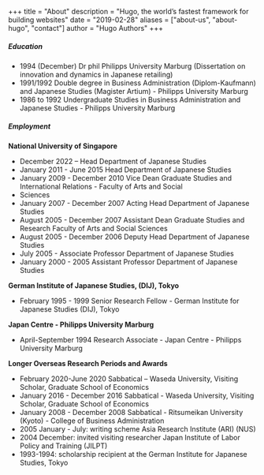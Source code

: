 +++
title = "About"
description = "Hugo, the world’s fastest framework for building websites"
date = "2019-02-28"
aliases = ["about-us", "about-hugo", "contact"]
author = "Hugo Authors"
+++

##### Education

* 1994 (December) Dr phil Philipps University Marburg (Dissertation on innovation and dynamics in Japanese retailing)
* 1991/1992 Double degree in Business Administration (Diplom-Kaufmann) and Japanese Studies (Magister Artium) - Philipps
  University Marburg
* 1986 to 1992 Undergraduate Studies in Business Administration and Japanese Studies - Philipps University Marburg

##### Employment

**National University of Singapore**

* December 2022 – Head Department of Japanese Studies
* January 2011 - June 2015 Head Department of Japanese Studies
* January 2009 - December 2010 Vice Dean Graduate Studies and International Relations - Faculty of Arts and Social
* Sciences
* January 2007 - December 2007 Acting Head Department of Japanese Studies
* August 2005 - December 2007 Assistant Dean Graduate Studies and Research Faculty of Arts and Social Sciences
* August 2005 - December 2006 Deputy Head Department of Japanese Studies
* July 2005 - Associate Professor Department of Japanese Studies
* January 2000 - 2005 Assistant Professor Department of Japanese Studies

**German Institute of Japanese Studies, (DIJ), Tokyo**

* February 1995 - 1999 Senior Research Fellow - German Institute for Japanese Studies (DIJ), Tokyo

**Japan Centre - Philipps University Marburg**

* April-September 1994 Research Associate - Japan Centre - Philipps University Marburg

**Longer Overseas Research Periods and Awards**

* February 2020-June 2020 Sabbatical – Waseda University, Visiting Scholar, Graduate School of Economics
* January 2016 - December 2016 Sabbatical - Waseda University, Visiting Scholar, Graduate School of Economics
* January 2008 - December 2008 Sabbatical - Ritsumeikan University (Kyoto) - College of Business Administration
* 2005 January - July: writing scheme Asia Research Institute (ARI) (NUS)
* 2004 December: invited visiting researcher Japan Institute of Labor Policy and Training (JILPT)
* 1993-1994: scholarship recipient at the German Institute for Japanese Studies, Tokyo



